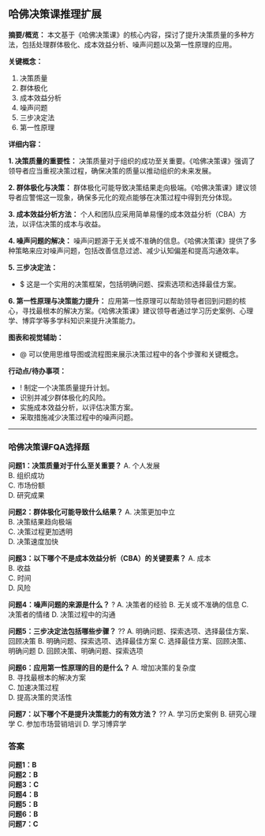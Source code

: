 

## 哈佛决策课推理扩展

**摘要/概览：**
本文基于《哈佛决策课》的核心内容，探讨了提升决策质量的多种方法，包括处理群体极化、成本效益分析、噪声问题以及第一性原理的应用。

**关键概念：**
1. 决策质量
2. 群体极化
3. 成本效益分析
4. 噪声问题
5. 三步决定法
6. 第一性原理

**详细内容：**

**1. 决策质量的重要性：**
决策质量对于组织的成功至关重要。《哈佛决策课》强调了领导者应当重视决策过程，确保决策的质量以推动组织的未来发展。

**2. 群体极化与决策：**
群体极化可能导致决策结果走向极端。《哈佛决策课》建议领导者应警惕这一现象，确保多元化的观点能够在决策过程中得到充分体现。

**3. 成本效益分析方法：**
个人和团队应采用简单易懂的成本效益分析（CBA）方法，以评估决策的成本与收益。

**4. 噪声问题的解决：**
噪声问题源于无关或不准确的信息。《哈佛决策课》提供了多种策略来应对噪声问题，包括改善信息过滤、减少认知偏差和提高沟通效率。

**5. 三步决定法：**
- $ 这是一个实用的决策框架，包括明确问题、探索选项和选择最佳方案。

**6. 第一性原理与决策能力提升：**
应用第一性原理可以帮助领导者回到问题的核心，寻找最根本的解决方案。《哈佛决策课》建议领导者通过学习历史案例、心理学、博弈学等多学科知识来提升决策能力。

**图表和视觉辅助：**
- @ 可以使用思维导图或流程图来展示决策过程中的各个步骤和关键概念。

**行动点/待办事项：**
- ! 制定一个决策质量提升计划。
- 识别并减少群体极化的风险。
- 实施成本效益分析，以评估决策方案。
- 采取措施减少决策过程中的噪声问题。


---
### 哈佛决策课FQA选择题

**问题1：决策质量对于什么至关重要？**
A. 个人发展  
B. 组织成功  
C. 市场份额  
D. 研究成果  

**问题2：群体极化可能导致什么结果？**
A. 决策更加中立  
B. 决策结果趋向极端  
C. 决策过程更加透明  
D. 决策速度加快  

**问题3：以下哪个不是成本效益分析（CBA）的关键要素？**
A. 成本  
B. 收益  
C. 时间  
D. 风险  

**问题4：噪声问题的来源是什么？**
?
A. 决策者的经验
B. 无关或不准确的信息
C. 决策者的情绪
D. 决策过程中的沟通
<!--SR:!2025-03-28,3,250-->

**问题5：三步决定法包括哪些步骤？**
??
A. 明确问题、探索选项、选择最佳方案、回顾决策
B. 明确问题、探索选项、选择最佳方案
C. 选择最佳方案、回顾决策、明确问题
D. 回顾决策、明确问题、探索选项
<!--SR:!2025-03-28,3,250!2025-03-28,3,250-->

**问题6：应用第一性原理的目的是什么？**
A. 增加决策的复杂度  
B. 寻找最根本的解决方案  
C. 加速决策过程  
D. 提高决策的灵活性  

**问题7：以下哪个不是提升决策能力的有效方法？**
??
A. 学习历史案例
B. 研究心理学
C. 参加市场营销培训
D. 学习博弈学
<!--SR:!2025-03-28,3,250-->

### 答案

**问题1：B**  
**问题2：B**  
**问题3：C**  
**问题4：B**  
**问题5：B**  
**问题6：B**  
**问题7：C**